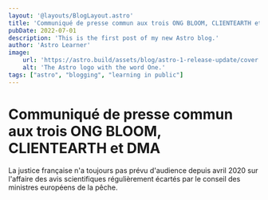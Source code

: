 ```yaml
---
layout: '@layouts/BlogLayout.astro'
title: 'Communiqué de presse commun aux trois ONG BLOOM, CLIENTEARTH et DMA'
pubDate: 2022-07-01
description: 'This is the first post of my new Astro blog.'
author: 'Astro Learner'
image:
    url: 'https://astro.build/assets/blog/astro-1-release-update/cover.jpeg' 
    alt: 'The Astro logo with the word One.'
tags: ["astro", "blogging", "learning in public"]
---
```

# Communiqué de presse commun aux trois ONG BLOOM, CLIENTEARTH et DMA

La justice française n'a toujours pas prévu d'audience depuis avril 2020 sur l'affaire des avis scientifiques régulièrement écartés par le conseil des ministres européens de la pêche.